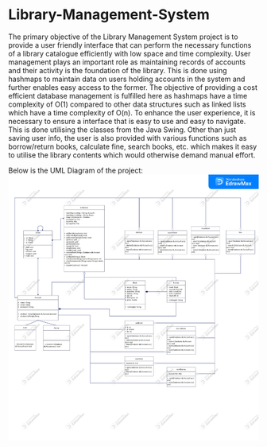 # Library-Management-System

The primary objective of the Library Management System project is to provide a user friendly interface that can perform the necessary functions of a library catalogue efficiently with low space and time complexity. 
User management plays an important role as maintaining  records of accounts and their activity is the foundation of the library. This is done using hashmaps to maintain data on users holding accounts in the system and further enables easy access to the former. The objective of providing a cost efficient database management is fulfilled here as hashmaps have a time complexity of O(1) compared to other data structures such as linked lists which have a time complexity of O(n). 
To enhance the user experience, it is necessary to ensure a interface that is easy to use and easy to navigate. This is done utilising the classes from the Java Swing. Other than just saving user info, the user is also provided with various functions such as borrow/return books, calculate fine, search books, etc. which makes it easy to utilise the library contents which would otherwise demand manual effort.

Below is the UML Diagram of the project:
![UML diagram of my project](UML%20Diagramfinall.jpg)


